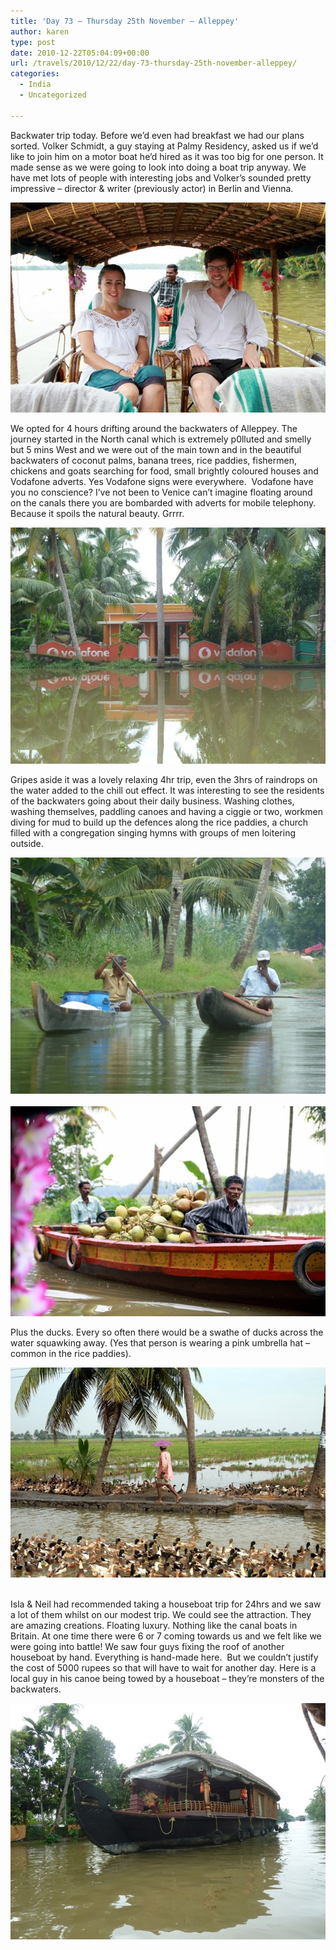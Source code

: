 ```yaml
---
title: 'Day 73 – Thursday 25th November – Alleppey'
author: karen
type: post
date: 2010-12-22T05:04:09+00:00
url: /travels/2010/12/22/day-73-thursday-25th-november-alleppey/
categories:
  - India
  - Uncategorized

---
```

Backwater trip today. Before we’d even had breakfast we had our plans sorted. Volker Schmidt, a guy staying at Palmy Residency, asked us if we’d like to join him on a motor boat he’d hired as it was too big for one person. It made sense as we were going to look into doing a boat trip anyway. We have met lots of people with interesting jobs and Volker’s sounded pretty impressive – director & writer (previously actor) in Berlin and Vienna. 

![IMG_6658](/travels-wp-content/uploads/2010/12/IMG_6658.jpg) 

We opted for 4 hours drifting around the backwaters of Alleppey. The journey started in the North canal which is extremely p0lluted and smelly but 5 mins West and we were out of the main town and in the beautiful backwaters of coconut palms, banana trees, rice paddies, fishermen, chickens and goats searching for food, small brightly coloured houses and Vodafone adverts. Yes Vodafone signs were everywhere.&nbsp; Vodafone have you no conscience? I’ve not been to Venice can’t imagine floating around on the canals there you are bombarded with adverts for mobile telephony. Because it spoils the natural beauty. Grrrr.

![No escaping advertising](/travels-wp-content/uploads/2010/12/P1020925.jpg) 

Gripes aside it was a lovely relaxing 4hr trip, even the 3hrs of raindrops on the water added to the chill out effect. It was interesting to see the residents of the backwaters going about their daily business. Washing clothes, washing themselves, paddling canoes and having a ciggie or two, workmen diving for mud to build up the defences along the rice paddies, a church filled with a congregation singing hymns with groups of men loitering outside. 

![Life on the backwaters](/travels-wp-content/uploads/2010/12/P1020842.jpg)&nbsp;![IMG_6677](/travels-wp-content/uploads/2010/12/IMG_6677.jpg)

Plus the ducks. Every so often there would be a swathe of ducks across the water squawking away. (Yes that person is wearing a pink umbrella hat – common in the rice paddies).

![IMG_6725](/travels-wp-content/uploads/2010/12/IMG_6725.jpg)&nbsp; 

Isla & Neil had recommended taking a houseboat trip for 24hrs and we saw a lot of them whilst on our modest trip. We could see the attraction. They are amazing creations. Floating luxury. Nothing like the canal boats in Britain. At one time there were 6 or 7 coming towards us and we felt like we were going into battle! We saw four guys fixing the roof of another houseboat by hand. Everything is hand-made here.&nbsp; But we couldn’t justify the cost of 5000 rupees so that will have to wait for another day. Here is a local guy in his canoe being towed by a houseboat – they’re monsters of the backwaters.

![Houseboat - spot the towee](/travels-wp-content/uploads/2010/12/P1020948.jpg)

 [1]: http://www.mattburns.co.uk/travels/wp-content/uploads/2010/12/IMG_6658.jpg
 [2]: http://www.mattburns.co.uk/travels/wp-content/uploads/2010/12/P1020925.jpg
 [3]: http://www.mattburns.co.uk/travels/wp-content/uploads/2010/12/P1020842.jpg
 [4]: http://www.mattburns.co.uk/travels/wp-content/uploads/2010/12/IMG_6677.jpg
 [5]: http://www.mattburns.co.uk/travels/wp-content/uploads/2010/12/IMG_6725.jpg
 [6]: http://www.mattburns.co.uk/travels/wp-content/uploads/2010/12/P1020948.jpg